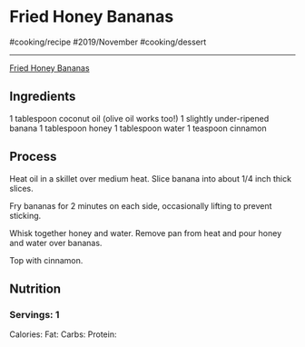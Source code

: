 # Fried Honey Bananas
#cooking/recipe #2019/November #cooking/dessert
- - - -
[Fried Honey Bananas](https://rachelschultz.com/2013/05/15/fried-honey-bananas/) 

## Ingredients
1 tablespoon coconut oil (olive oil works too!)
1 slightly under-ripened banana
1 tablespoon honey
1 tablespoon water
1 teaspoon cinnamon

## Process
Heat oil in a skillet over medium heat. Slice banana into about 1/4 inch thick slices.

Fry bananas for 2 minutes on each side, occasionally lifting to prevent sticking.

Whisk together honey and water. Remove pan from heat and pour honey and water over bananas.

Top with cinnamon.

## Nutrition
### Servings: 1
Calories: 
Fat: 
Carbs: 
Protein: 